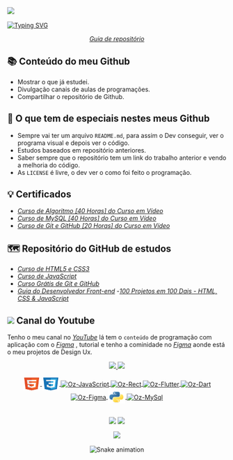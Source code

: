 <img src="https://user-images.githubusercontent.com/70382532/138322189-2db8df52-9dcb-40a0-88a8-c365466bd33d.gif">

 <a href="https://www.linkedin.com/in/osni-filipo-66a62a1a2"><img src="https://readme-typing-svg.herokuapp.com?font=Fira+Code&pause=1000&width=435&lines=Ol%C3%A1+sou+o+Osni+Filipo;Seja+Bem-Vindo+ao+meu+Github" alt="Typing SVG" /></a>

<div align="center" width="1028">
  
  <a href="https://github.com/OsniFilipo/Guia" ><i>Guia de repositório</i></a>

</div>

## 📚 Conteúdo do meu Github

  - Mostrar o que já estudei.
  - Divulgação canais de aulas de programações.
  - Compartilhar o repositório de Github.

## 🚨 O que tem de especiais nestes meus Github

  - Sempre vai ter um arquivo `README.md`, para assim o Dev conseguir, ver o programa visual e depois ver o código.
  - Estudos baseados em repositório anteriores.
  - Saber sempre que o repositório tem um link do trabalho anterior e vendo a melhoria do código.
  - As `LICENSE` é livre, o dev ver o como foi feito o programação.

## 💡 Certificados

  - <a href="https://www.cursoemvideo.com/curso/curso-de-algoritmo/"><i>Curso de Algoritmo [40 Horas] do Curso em Vídeo </i></a>
  - <a href="https://www.cursoemvideo.com/curso/mysql/"><i>Curso de MySQL [40 Horas] do Curso em Vídeo </i></a>
  - <a href="https://www.cursoemvideo.com/curso/curso-de-git-e-github/"><i>Curso de Git e GitHub [20 Horas] do Curso em Vídeo </i></a>

## 🗺️ Repositório do GitHub de estudos
  
  - <a href="https://github.com/gustavoguanabara/html-css"><i>Curso de HTML5 e CSS3</i></a><span>
  - <a href="https://github.com/gustavoguanabara/javascript"><i>Curso de JavaScript</i></a><span>
  - <a href="https://github.com/gustavoguanabara/git-github"><i>Curso Grátis de Git e GitHub</i></a><span>
  - <a href="https://github.com/arthurspk/guiadofrontend"><i>Guia do Desenvolvedor Front-end</i></a><span>
  -<a href="https://github.com/solygambas/html-css-javascript-projects"><i>100 Projetos em 100 Dais - HTML, CSS & JavaScript</i></a><span>

## <img src="https://media.giphy.com/media/hvRJCLFzcasrR4ia7z/giphy.gif" width="28"> Canal do Youtube


  Tenho o meu canal no <a href="https://www.youtube.com/channel/UCfcHP173bUZB_yjRZOIAceg"><i>YouTube</i></a><span> lá tem o `conteúdo` de programação com aplicação com o <a href="https://www.figma.com/@osnifilipo"><i>Figma</i></a><span> , tutorial e tenho a cominidade no <a href="https://www.figma.com/@osnifilipo"><i>Figma</i></a><span> aonde está o meu projetos de Design Ux.

  <div align="center">
    <a href="https://github.com/OsniFilipo">
    <img height="180em" src="https://github-readme-stats.vercel.app/api?username=osnifilipo&show_icons=true&theme=tokyonight&include_all_commits=true&count_private=true"/>
    <img height="180em" src="https://github-readme-stats.vercel.app/api/top-langs/?username=osnifilipo&layout=compact&langs_count=7&theme=tokyonight"/>
  </div>

<div align="center" valign="top"><br>

  <img align="center" alt="Oz-HTML" height="30" width="40" src="https://raw.githubusercontent.com/devicons/devicon/master/icons/html5/html5-original.svg">
  <img align="center" alt="Oz-CSS" height="30" width="40" src="https://raw.githubusercontent.com/devicons/devicon/master/icons/css3/css3-original.svg">
  <img align="center" alt="Oz-JavaScript" height="30" width="40" src="https://cdn.jsdelivr.net/gh/devicons/devicon/icons/javascript/javascript-plain.svg">
  <img align="center" alt="Oz-Rect" height="30" width="40" src="https://cdn.jsdelivr.net/gh/devicons/devicon/icons/react/react-original.svg">
  <img align="center" alt="Oz-Flutter" height="30" width="40" src="https://cdn.jsdelivr.net/gh/devicons/devicon/icons/flutter/flutter-original.svg">
  <img align="center" alt="Oz-Dart" height="30" width="40" src="https://cdn.jsdelivr.net/gh/devicons/devicon/icons/dart/dart-original.svg">
  <img align="center" alt="Oz-Figma" height="30" width="40" src="https://cdn.jsdelivr.net/gh/devicons/devicon/icons/figma/figma-original.svg">
  <img align="center" alt="Oz-Python" height="30" width="40" src="https://raw.githubusercontent.com/devicons/devicon/master/icons/python/python-original.svg">
  <img align="center" alt="Oz-MySql" height="30" width="40" src="https://cdn.jsdelivr.net/gh/devicons/devicon/icons/mysql/mysql-original.svg">     
          
</div>

<div align="center" valign="top"><br>
  
  <a href="https://www.youtube.com/channel/UCfcHP173bUZB_yjRZOIAceg" target="_blank"><img src="https://img.shields.io/badge/YouTube-FF0000?style=for-the-badge&logo=youtube&logoColor=white" target="_blank"></a>
  <a href="https://www.instagram.com/osni.filipo/" target="_blank"><img src="https://img.shields.io/badge/-Instagram-%23E4405F?style=for-the-badge&logo=instagram&logoColor=white" target="_blank"></a>
  <!-- <a href="https://www.facebook.com/pr.eduardoribeiro" target="_blank"><img src="https://img.shields.io/badge/Facebook-1877F2?style=for-the-badge&logo=facebook&logoColor=white" target="_blank"></a>  -->
  <a href="https://www.linkedin.com/in/osni-filipo-66a62a1a2" target="_blank"><img src="https://img.shields.io/badge/-LinkedIn-%230077B5?style=for-the-badge&logo=linkedin&logoColor=white" target="_blank"></a> 
  
</div>
 
<div align="center">
  
![Snake animation](https://github.com/osnifilipo/osnifilipo/blob/output/github-contribution-grid-snake.svg)
  
</div>
